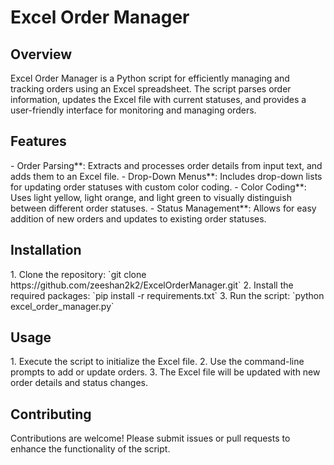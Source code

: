 <h1>Excel Order Manager</h1>

<h2>Overview</h2>
Excel Order Manager is a Python script for efficiently managing and tracking orders using an Excel spreadsheet. The script parses order information, updates the Excel file with current statuses, and provides a user-friendly interface for monitoring and managing orders.

<h2>Features</h2>
- Order Parsing**: Extracts and processes order details from input text, and adds them to an Excel file.
- Drop-Down Menus**: Includes drop-down lists for updating order statuses with custom color coding.
- Color Coding**: Uses light yellow, light orange, and light green to visually distinguish between different order statuses.
- Status Management**: Allows for easy addition of new orders and updates to existing order statuses.

<h2>Installation</h2>
1. Clone the repository: `git clone https://github.com/zeeshan2k2/ExcelOrderManager.git`
2. Install the required packages: `pip install -r requirements.txt`
3. Run the script: `python excel_order_manager.py`

<h2>Usage</h2>
1. Execute the script to initialize the Excel file.
2. Use the command-line prompts to add or update orders.
3. The Excel file will be updated with new order details and status changes.

<h2>Contributing</h2>
Contributions are welcome! Please submit issues or pull requests to enhance the functionality of the script.

